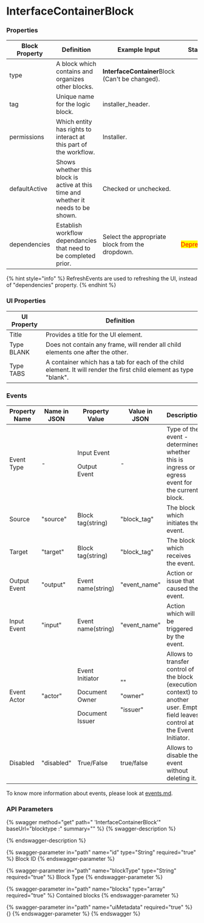 # InterfaceContainerBlock

### Properties

| Block Property | Definition                                                                        | Example Input                                   | Status                                     |
| -------------- | --------------------------------------------------------------------------------- | ----------------------------------------------- | ------------------------------------------ |
| type           | A block which contains and organizes other blocks.                                | **InterfaceContainer**Block (Can't be changed). |                                            |
| tag            | Unique name for the logic block.                                                  | installer\_header.                              |                                            |
| permissions    | Which entity has rights to interact at this part of the workflow.                 | Installer.                                      |                                            |
| defaultActive  | Shows whether this block is active at this time and whether it needs to be shown. | Checked or unchecked.                           |                                            |
| dependencies   | Establish workflow dependancies that need to be completed prior.                  | Select the appropriate block from the dropdown. | <mark style="color:red;">Deprecated</mark> |

{% hint style="info" %}
RefreshEvents are used to refreshing the UI, instead of "dependencies" property.
{% endhint %}

### **UI Properties**

| UI Property | Definition                                                                                                         |
| ----------- | ------------------------------------------------------------------------------------------------------------------ |
| Title       | Provides a title for the UI element.                                                                               |
| Type BLANK  | Does not contain any frame, will render all child elements one after the other.                                    |
| Type TABS   | A container which has a tab for each of the child element. It will render the first child element as type "blank". |

### Events

| Property Name | Name in JSON | Property Value                                                    | Value in JSON                          | Description                                                                                                                     |
| ------------- | ------------ | ----------------------------------------------------------------- | -------------------------------------- | ------------------------------------------------------------------------------------------------------------------------------- |
| Event Type    | -            | <p>Input Event</p><p>Output Event</p>                             | -                                      | Type of the event - determines whether this is ingress or egress event for the current block.                                   |
| Source        | "source"     | Block tag(string)                                                 | "block\_tag"                           | The block which initiates the event.                                                                                            |
| Target        | "target"     | Block tag(string)                                                 | "block\_tag"                           | The block which receives the event.                                                                                             |
| Output Event  | "output"     | Event name(string)                                                | "event\_name"                          | Action or issue that caused the event.                                                                                          |
| Input Event   | "input"      | Event name(string)                                                | "event\_name"                          | Action which will be triggered by the event.                                                                                    |
| Event Actor   | "actor"      | <p>Event Initiator</p><p>Document Owner</p><p>Document Issuer</p> | <p>""</p><p>"owner"</p><p>"issuer"</p> | Allows to transfer control of the block (execution context) to another user. Empty field leaves control at the Event Initiator. |
| Disabled      | "disabled"   | True/False                                                        | true/false                             | Allows to disable the event without deleting it.                                                                                |

To know more information about events, please look at [events.md](events.md "mention").

### API Parameters

{% swagger method="get" path=" 'InterfaceContainerBlock'" baseUrl="blocktype :" summary="" %}
{% swagger-description %}

{% endswagger-description %}

{% swagger-parameter in="path" name="id" type="String" required="true" %}
Block ID
{% endswagger-parameter %}

{% swagger-parameter in="path" name="blockType" type="String" required="true" %}
Block Type
{% endswagger-parameter %}

{% swagger-parameter in="path" name="blocks" type="array" required="true" %}
Contained blocks
{% endswagger-parameter %}

{% swagger-parameter in="path" name="uiMetadata" required="true" %}
{}
{% endswagger-parameter %}
{% endswagger %}
